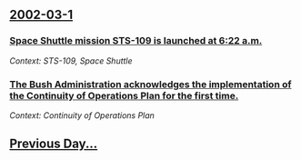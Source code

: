 ## [2002-03-1](/news/2002/03/1/index.md)

### [Space Shuttle mission STS-109 is launched at 6:22 a.m.](/news/2002/03/1/space-shuttle-mission-sts-109-is-launched-at-6-22-a-m.md)
_Context: STS-109, Space Shuttle_

### [The Bush Administration acknowledges the implementation of the Continuity of Operations Plan for the first time.](/news/2002/03/1/the-bush-administration-acknowledges-the-implementation-of-the-continuity-of-operations-plan-for-the-first-time.md)
_Context: Continuity of Operations Plan_

## [Previous Day...](/news/2002/02/28/index.md)

